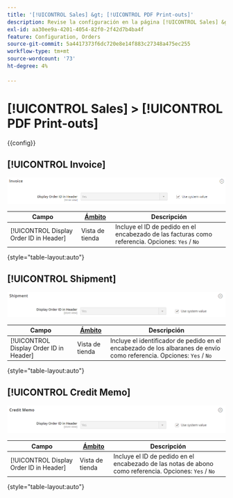 ```yaml
---
title: '[!UICONTROL Sales] &gt; [!UICONTROL PDF Print-outs]'
description: Revise la configuración en la página [!UICONTROL Sales] &gt; [!UICONTROL PDF Print-outs] del administrador de Commerce.
exl-id: aa30ee9a-4201-4054-82f0-2f42d7b4ba4f
feature: Configuration, Orders
source-git-commit: 5a4417373f6dc720e8e14f883c27348a475ec255
workflow-type: tm+mt
source-wordcount: '73'
ht-degree: 4%

---
```


# [!UICONTROL Sales] > [!UICONTROL PDF Print-outs]

{{config}}

<!-- [Invoice](https://experienceleague.adobe.com/en/docs/commerce-admin/stores-sales/site-store/sales-documents) -->

## [!UICONTROL Invoice]

![Factura](./assets/pdf-print-invoice.png)<!-- zoom -->

| Campo | [Ámbito](../../getting-started/websites-stores-views.md#scope-settings) | Descripción |
|--- |--- |--- |
| [!UICONTROL Display Order ID in Header] | Vista de tienda | Incluye el ID de pedido en el encabezado de las facturas como referencia. Opciones: `Yes` / `No` |

{style="table-layout:auto"}

## [!UICONTROL Shipment]

![Envío](./assets/pdf-print-shipment.png)<!-- zoom -->

| Campo | [Ámbito](../../getting-started/websites-stores-views.md#scope-settings) | Descripción |
|--- |--- |--- |
| [!UICONTROL Display Order ID in Header] | Vista de tienda | Incluye el identificador de pedido en el encabezado de los albaranes de envío como referencia. Opciones: `Yes` / `No` |

{style="table-layout:auto"}

## [!UICONTROL Credit Memo]

![Nota de crédito](./assets/pdf-print-credit-memo.png)<!-- zoom -->

| Campo | [Ámbito](../../getting-started/websites-stores-views.md#scope-settings) | Descripción |
|--- |--- |--- |
| [!UICONTROL Display Order ID in Header] | Vista de tienda | Incluye el ID de pedido en el encabezado de las notas de abono como referencia. Opciones: `Yes` / `No` |

{style="table-layout:auto"}
